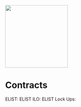 <img src="https://firebasestorage.googleapis.com/v0/b/e-list-e5622.appspot.com/o/Assets%2FeLT.png?alt=media" width="200" height="200">


# Contracts

ELIST:
ELIST ILO: 
ELIST Lock Ups:
